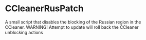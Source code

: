 # CCleanerRusPatch
A small script that disables the blocking of the Russian region in the CCleaner.
WARNING!
Attempt to update will roll back the CCleaner unblocking actions
